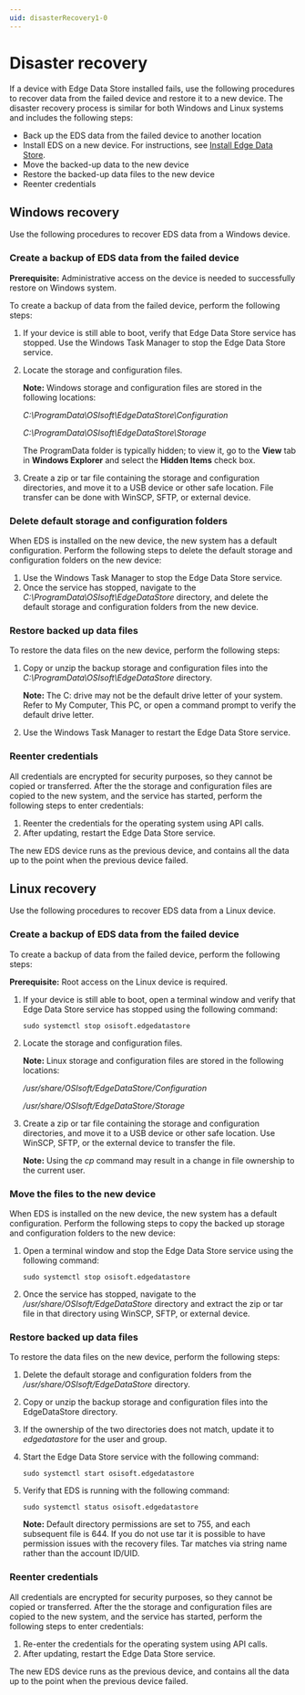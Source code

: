 ```yaml
---
uid: disasterRecovery1-0
---
```


# Disaster recovery

If a device with Edge Data Store installed fails, use the following procedures to recover data from the failed device and restore it to a new device. The disaster recovery process is similar for both Windows and Linux systems and includes the following steps:

- Back up the EDS data from the failed device to another location
- Install EDS on a new device. For instructions, see [Install Edge Data Store](xref:InstallEdgeDataStore1-0).
- Move the backed-up data to the new device
- Restore the backed-up data files to the new device
- Reenter credentials

## Windows recovery

Use the following procedures to recover EDS data from a Windows device.

### Create a backup of EDS data from the failed device

**Prerequisite:** Administrative access on the device is needed to successfully restore on Windows system.

To create a backup of data from the failed device, perform the following steps:

1. If your device is still able to boot, verify that Edge Data Store service has stopped. Use the Windows Task Manager to stop the Edge Data Store service.
2. Locate the storage and configuration files.

   **Note:** Windows storage and configuration files are stored in the following locations:
   
	_C:\ProgramData\OSIsoft\EdgeDataStore\Configuration_
   
	_C:\ProgramData\OSIsoft\EdgeDataStore\Storage_
   
	The ProgramData folder is typically hidden; to view it, go to the **View** tab in **Windows Explorer** and select the **Hidden Items** check box.

3. Create a zip or tar file containing the storage and configuration directories, and move it to a USB device or other safe location. File transfer can be done with WinSCP, SFTP, or external device.

### Delete default storage and configuration folders

When EDS is installed on the new device, the new system has a default configuration. Perform the following steps to delete the default storage and configuration folders on the new device:

1. Use the Windows Task Manager to stop the Edge Data Store service.	
2. Once the service has stopped, navigate to the _C:\ProgramData\OSIsoft\EdgeDataStore_ directory, and delete the default storage and configuration folders from the new device.

### Restore backed up data files

To restore the data files on the new device, perform the following steps:

1. Copy or unzip the backup storage and configuration files into the _C:\ProgramData\OSIsoft\EdgeDataStore_ directory.

   **Note:** The C: drive may not be the default drive letter of your system. Refer to My Computer, This PC, or open a command prompt to verify the default drive letter.

2. Use the Windows Task Manager to restart the Edge Data Store service.

### Reenter credentials

All credentials are encrypted for security purposes, so they cannot be copied or transferred. After the the storage and configuration files are copied to the new system, and the service has started, perform the following steps to enter credentials:

1. Reenter the credentials for the operating system using API calls. 
2. After updating, restart the Edge Data Store service. 
	
The new EDS device runs as the previous device, and contains all the data up to the point when the previous device failed.

## Linux recovery

Use the following procedures to recover EDS data from a Linux device.

### Create a backup of EDS data from the failed device

To create a backup of data from the failed device, perform the following steps:

**Prerequisite:** Root access on the Linux device is required.

1. If your device is still able to boot, open a terminal window and verify that Edge Data Store service has stopped using the following command: 

	  ```
	  sudo systemctl stop osisoft.edgedatastore
	  ```

2. Locate the storage and configuration files.

   **Note:** Linux storage and configuration files are stored in the following locations:
	
	_/usr/share/OSIsoft/EdgeDataStore/Configuration_
	
	_/usr/share/OSIsoft/EdgeDataStore/Storage_

3. Create a zip or tar file containing the storage and configuration directories, and move it to a USB device or other safe location. Use WinSCP, SFTP, or the external device to transfer the file.

   **Note:** Using the _cp_ command may result in a change in file ownership to the current user. 

### Move the files to the new device

When EDS is installed on the new device, the new system has a default configuration. Perform the following steps to copy the backed up storage and configuration folders to the new device: 

1. Open a terminal window and stop the Edge Data Store service using the following command:

	  ```
	  sudo systemctl stop osisoft.edgedatastore
	  ```

2. Once the service has stopped, navigate to the _/usr/share/OSIsoft/EdgeDataStore_ directory and extract the zip or tar file in that directory using WinSCP, SFTP, or external device.

### Restore backed up data files

To restore the data files on the new device, perform the following steps:

1. Delete the default storage and configuration folders from the _/usr/share/OSIsoft/EdgeDataStore_ directory.
2. Copy or unzip the backup storage and configuration files into the EdgeDataStore directory.
3. If the ownership of the two directories does not match, update it to _edgedatastore_ for the user and group. 
4. Start the Edge Data Store service with the following command:

	  ```
	  sudo systemctl start osisoft.edgedatastore
	  ```

5. Verify that EDS is running with the following command:

	  ```
	  sudo systemctl status osisoft.edgedatastore
	  ```

   **Note:** Default directory permissions are set to 755, and each subsequent file is 644. If you do not use tar it is possible to have permission issues with the recovery files. Tar matches via string name rather than the account ID/UID.
 

### Reenter credentials

All credentials are encrypted for security purposes, so they cannot be copied or transferred. After the the storage and configuration files are copied to the new system, and the service has started, perform the following steps to enter credentials:

1. Re-enter the credentials for the operating system using API calls. 
2. After updating, restart the Edge Data Store service. 
	
The new EDS device runs as the previous device, and contains all the data up to the point when the previous device failed.
